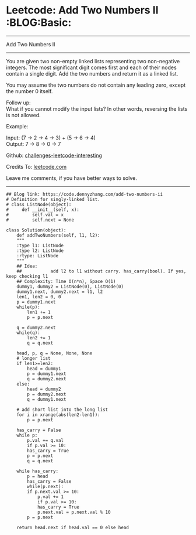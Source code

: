 
# Leetcode: Add Two Numbers II     :BLOG:Basic:

---

Add Two Numbers II  

---

You are given two non-empty linked lists representing two non-negative integers. The most significant digit comes first and each of their nodes contain a single digit. Add the two numbers and return it as a linked list.  

You may assume the two numbers do not contain any leading zero, except the number 0 itself.  

Follow up:  
What if you cannot modify the input lists? In other words, reversing the lists is not allowed.  

Example:  

Input: (7 -> 2 -> 4 -> 3) + (5 -> 6 -> 4)  
Output: 7 -> 8 -> 0 -> 7  

Github: [challenges-leetcode-interesting](https://github.com/DennyZhang/challenges-leetcode-interesting/tree/master/problems/add-two-numbers-ii)  

Credits To: [leetcode.com](https://leetcode.com/problems/add-two-numbers-ii/description/)  

Leave me comments, if you have better ways to solve.  

---

    ## Blog link: https://code.dennyzhang.com/add-two-numbers-ii
    # Definition for singly-linked list.
    # class ListNode(object):
    #     def __init__(self, x):
    #         self.val = x
    #         self.next = None
    
    class Solution(object):
        def addTwoNumbers(self, l1, l2):
    	"""
    	:type l1: ListNode
    	:type l2: ListNode
    	:rtype: ListNode
    	"""
    	## Idea:
    	##           add l2 to l1 without carry. has_carry(bool). If yes, keep checking l1
    	## Complexity: Time O(n*n), Space O(1)
    	dummy1, dummy2 = ListNode(0), ListNode(0)
    	dummy1.next, dummy2.next = l1, l2
    	len1, len2 = 0, 0
    	p = dummy1.next
    	while(p):
    	    len1 += 1
    	    p = p.next
    
    	q = dummy2.next
    	while(q):
    	    len2 += 1
    	    q = q.next
    
    	head, p, q = None, None, None
    	# longer list
    	if len1>=len2:
    	    head = dummy1
    	    p = dummy1.next
    	    q = dummy2.next
    	else:
    	    head = dummy2
    	    p = dummy2.next
    	    q = dummy1.next
    
    	# add short list into the long list
    	for i in xrange(abs(len2-len1)):
    	    p = p.next
    
    	has_carry = False
    	while p:
    	    p.val += q.val
    	    if p.val >= 10:
    		has_carry = True
    	    p = p.next
    	    q = q.next
    
    	while has_carry:
    	    p = head
    	    has_carry = False
    	    while(p.next):
    		if p.next.val >= 10:
    		    p.val += 1
    		    if p.val >= 10:
    			has_carry = True
    		    p.next.val = p.next.val % 10
    		p = p.next
    
    	return head.next if head.val == 0 else head

